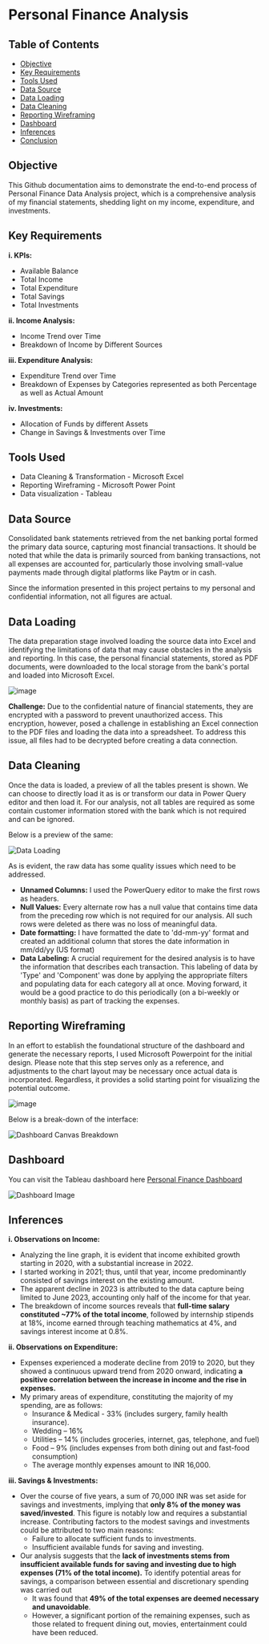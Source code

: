 # Personal Finance Analysis

## Table of Contents
- [Objective](#objective)
- [Key Requirements](#key-requirements)
- [Tools Used](#tools-used)
- [Data Source](#data-source)
- [Data Loading](#data-loading)
- [Data Cleaning](#data-cleaning)
- [Reporting Wireframing](#reporting-wireframing)
- [Dashboard](#dashboard)
- [Inferences](#inferences)
- [Conclusion](#conclusion)

## Objective
This Github documentation aims to demonstrate the end-to-end process of Personal Finance Data Analysis project, which is a comprehensive analysis of my financial statements, shedding light on my income, expenditure, and investments.

## Key Requirements
**i. KPIs:**
   - Available Balance
   - Total Income
   - Total Expenditure
   - Total Savings
   - Total Investments

**ii. Income Analysis:**
   - Income Trend over Time
   - Breakdown of Income by Different Sources

**iii. Expenditure Analysis:**
   - Expenditure Trend over Time
   - Breakdown of Expenses by Categories represented as both Percentage as well as Actual Amount

**iv. Investments:**
   - Allocation of Funds by different Assets
   - Change in Savings & Investments over Time

## Tools Used
- Data Cleaning & Transformation - Microsoft Excel
- Reporting Wireframing - Microsoft Power Point
- Data visualization - Tableau

## Data Source
Consolidated bank statements retrieved from the net banking portal formed the primary data source, capturing most financial transactions. It should be noted that while the data is primarily sourced from banking transactions, not all expenses are accounted for, particularly those involving small-value payments made through digital platforms like Paytm or in cash.

Since the information presented in this project pertains to my personal and confidential information, not all figures are actual.

## Data Loading
The data preparation stage involved loading the source data into Excel and identifying the limitations of data that may cause obstacles in the analysis and reporting. 
In this case, the personal financial statements, stored as PDF documents, were downloaded to the local storage from the bank's portal and loaded into Microsoft Excel.

![image](https://github.com/tusharkalal20/Personal-Finance-Project/assets/67863411/12b1fd6b-c157-47ee-85bb-9a516ee595a7)

**Challenge:** Due to the confidential nature of financial statements, they are encrypted with a password to prevent unauthorized access. This encryption, however, posed a challenge in establishing an Excel connection to the PDF files and loading the data into a spreadsheet. To address this issue, all files had to be decrypted before creating a data connection.

## Data Cleaning
Once the data is loaded, a preview of all the tables present is shown. We can choose to directly load it as is or transform our data in Power Query editor and then load it. For our analysis, not all tables are required as some contain customer information stored with the bank which is not required and can be ignored.

Below is a preview of the same:

![Data Loading](https://github.com/tusharkalal20/Personal-Finance-Analysis/assets/67863411/d0a4f6fb-6cf1-4cec-a468-7220fe324b70)


As is evident, the raw data has some quality issues which need to be addressed.
- **Unnamed Columns:** I used the PowerQuery editor to make the first rows as headers.
- **Null Values:** Every alternate row has a null value that contains time data from the preceding row which is not required for our analysis. All such rows were deleted as there was no loss of meaningful data. 
- **Date formatting:** I have formatted the date to 'dd-mm-yy' format and created an additional column that stores the date information in mm/dd/yy (US format)
- **Data Labeling:** A crucial requirement for the desired analysis is to have the information that describes each transaction. This labeling of data by 'Type' and 'Component' was done by applying the appropriate filters and populating data for each category all at once. Moving forward, it would be a good practice to do this periodically (on a bi-weekly or monthly basis) as part of tracking the expenses.

## Reporting Wireframing
In an effort to establish the foundational structure of the dashboard and generate the necessary reports, I used Microsoft Powerpoint for the initial design. Please note that this step serves only as a reference, and adjustments to the chart layout may be necessary once actual data is incorporated. Regardless, it provides a solid starting point for visualizing the potential outcome.

![image](https://github.com/tusharkalal20/Personal-Finance-Analysis/assets/67863411/0136d925-7e47-4045-b2e6-19c466be02fe)

Below is a break-down of the interface:

![Dashboard Canvas Breakdown](https://github.com/tusharkalal20/Personal-Finance-Analysis/assets/67863411/6c436588-7c9d-492a-952e-26d9ee4a0d73)


## Dashboard
You can visit the Tableau dashboard here [Personal Finance Dashboard](https://public.tableau.com/app/profile/tushar.kalal/viz/PersonalFinanceDashboard2/Dashboard)

![Dashboard Image](https://github.com/tusharkalal20/Personal-Finance-Project/assets/67863411/0a789ea5-4049-4a2e-a19f-61906e32e84a)



## Inferences
**i. Observations on Income:**
- Analyzing the line graph, it is evident that income exhibited growth starting in 2020, with a substantial increase in 2022.
- I started working in 2021; thus, until that year, income predominantly consisted of savings interest on the existing amount.
- The apparent decline in 2023 is attributed to the data capture being limited to June 2023, accounting only half of the income for that year.
- The breakdown of income sources reveals that **full-time salary constituted ~77% of the total income**, followed by internship stipends at 18%, income earned through teaching mathematics at 4%, and savings interest income at 0.8%.

**ii. Observations on Expenditure:**
- Expenses experienced a moderate decline from 2019 to 2020, but they showed a continuous upward trend from 2020 onward, indicating **a positive correlation between the increase in income and the rise in expenses.**
- My primary areas of expenditure, constituting the majority of my spending, are as follows:
   - Insurance & Medical - 33% (includes surgery, family health insurance).
   - Wedding – 16%
   - Utilities – 14% (includes groceries, internet, gas, telephone, and fuel)
   - Food – 9% (includes expenses from both dining out and fast-food consumption)
   - The average monthly expenses amount to INR 16,000.

**iii. Savings & Investments:**
   - Over the course of five years, a sum of 70,000 INR was set aside for savings and investments, implying that **only 8% of the money was saved/invested**. This figure is notably low and requires a substantial increase. Contributing factors to the modest savings and investments could be attributed to two main reasons:
      - Failure to allocate sufficient funds to investments.
      - Insufficient available funds for saving and investing.
   - Our analysis suggests that the **lack of investments stems from insufficient available funds for saving and investing due to high expenses (71% of the total income).** To identify potential areas for savings, a comparison between essential and discretionary spending was carried out 
      - It was found that **49% of the total expenses are deemed necessary and unavoidable**.
      - However, a significant portion of the remaining expenses, such as those related to frequent dining out, movies, entertainment could have been reduced.
